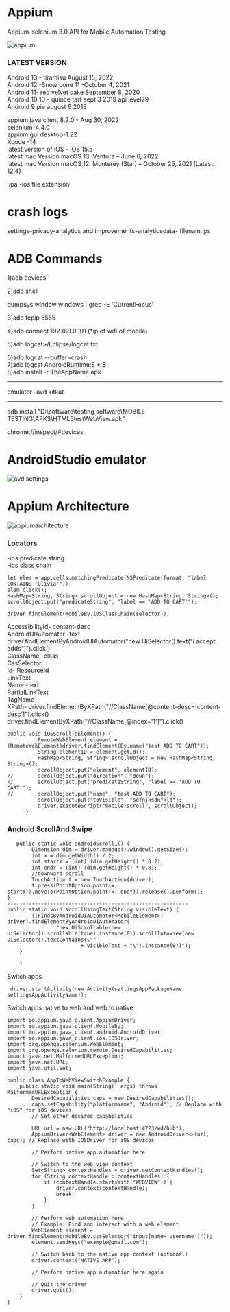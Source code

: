 # Appium
Appium-selenium 3.0 API for Mobile Automation Testing

![appium](https://user-images.githubusercontent.com/24494133/42090141-d006b1c2-7bbd-11e8-9647-b751c9f7c986.png)

### LATEST VERSION
Android 13 - tiramisu August 15, 2022 </br>
Android 12 -Snow cone 11 -October 4, 2021 </br>
Android 11- red velvet cake September 8, 2020 </br>
Android 10 10 - quince tart sept 3 2019  api level29 </br>
Android 9 pie  august 6 2018 </br>

appium java client 8.2.0 - Aug 30, 2022 </br>
selenium-4.4.0 </br>
appium gui desktop-1.22 </br>
Xcode -14 </br>
latest version of iOS - iOS 15.5 </br>
latest mac Version macOS 13: Ventura  – June 6, 2022  </br>
latest mac Version macOS 12: Monterey (Star) – October 25, 2021 (Latest: 12.4) </br>

.ipa -ios file extension </br>
# crash logs
settings-privacy-analytics and improvements-analyticsdata- filenam.ips
# ADB Commands
1)adb devices

2)adb shell

dumpsys window windows | grep -E 'CurrentFocus'

3)adb tcpip 5555

4)adb connect 192.168.0.101
(*ip of wifi of mobile) 

5)adb logcat>/Eclipse/logcat.txt 

6)adb logcat --buffer=crash </br>
7)adb logcat AndroidRuntime:E *:S </br>
8)adb install -r TheAppName.apk

--------------------------------------------

emulator -avd kitkat



--------------------------------------------



adb install "D:\software\testing software\MOBILE TESTING\APKS\HTML5testWebView.apk"

chrome://inspect/#devices

# AndroidStudio emulator
![avd settings](https://user-images.githubusercontent.com/24494133/42304144-68bd9b46-8042-11e8-99a6-5cd42b342882.PNG)
# Appium Architecture
![appiumarchitecture](https://user-images.githubusercontent.com/24494133/43879019-8efea5be-9bbf-11e8-9264-dcef7e7fab1e.png)

### Locators
-ios predicate string </br>
-ios class chain </br>
```
let elem = app.cells.matchingPredicate(NSPredicate(format: "label CONTAINS 'Olivia'"))
elem.click();
HashMap<String, String> scrollObject = new HashMap<String, String>();
scrollObject.put("predicateString", "label == 'ADD TO CART'");

driver.findElement(MobileBy.iOSClassChain(selector));

```
AccessibilityId- content-desc </br>
AndroidUIAutomator -text </br>
driver.findElementByAndroidUIAutomator("new UiSelector().text(\"i accept adds\")").click() </br>
ClassName -class </br>
CssSelector </br>
Id- ResourceId  </br>
LinkText </br>
Name -text</br>
PartialLinkText </br>
TagName </br>
XPath- driver.findElementByXPath("//ClassName[@content-desc='content-desc']").click() </br>
 driver.findElementByXPath("//ClassName[@index='1']").click()
```
public void iOSScrollToElement() {
		  RemoteWebElement element = (RemoteWebElement)driver.findElement(By.name("test-ADD TO CART"));
		  String elementID = element.getId();
		  HashMap<String, String> scrollObject = new HashMap<String, String>();
		  scrollObject.put("element", elementID);
//		  scrollObject.put("direction", "down");
//		  scrollObject.put("predicateString", "label == 'ADD TO CART'");
//		  scrollObject.put("name", "test-ADD TO CART");
		  scrollObject.put("toVisible", "sdfnjksdnfkld");
		  driver.executeScript("mobile:scroll", scrollObject);
	  }
``` 
### Android ScrollAnd Swipe
``` 
   public static void androidScroll1() {
		Dimension dim = driver.manage().window().getSize();
		int x = dim.getWidth() / 2;
		int startY = (int) (dim.getHeight() * 0.2);
		int endY = (int) (dim.getHeight() * 0.8);
		//downward scroll
		TouchAction t = new TouchAction(driver);
		t.press(PointOption.point(x, startY)).moveTo(PointOption.point(x, endY)).release().perform();
}
-----------------------------------------------------------
public static void scrollUsingText(String visibleText) {
		((FindsByAndroidUIAutomator<MobileElement>) driver).findElementByAndroidUIAutomator(
				"new UiScrollable(new UiSelector().scrollable(true).instance(0)).scrollIntoView(new UiSelector().textContains(\""
						+ visibleText + "\").instance(0))");
	}

	}
```
Switch apps
```
 driver.startActivity(new Activity(settingsAppPackageName, settingsAppActivityName));

```
Switch apps native to web and web to native
```
import io.appium.java_client.AppiumDriver;
import io.appium.java_client.MobileBy;
import io.appium.java_client.android.AndroidDriver;
import io.appium.java_client.ios.IOSDriver;
import org.openqa.selenium.WebElement;
import org.openqa.selenium.remote.DesiredCapabilities;
import java.net.MalformedURLException;
import java.net.URL;
import java.util.Set;

public class AppToWebViewSwitchExample {
    public static void main(String[] args) throws MalformedURLException {
        DesiredCapabilities caps = new DesiredCapabilities();
        caps.setCapability("platformName", "Android"); // Replace with "iOS" for iOS devices
        // Set other desired capabilities

        URL url = new URL("http://localhost:4723/wd/hub");
        AppiumDriver<WebElement> driver = new AndroidDriver<>(url, caps); // Replace with IOSDriver for iOS devices

        // Perform native app automation here

        // Switch to the web view context
        Set<String> contextHandles = driver.getContextHandles();
        for (String contextHandle : contextHandles) {
            if (contextHandle.startsWith("WEBVIEW")) {
                driver.context(contextHandle);
                break;
            }
        }

        // Perform web automation here
        // Example: Find and interact with a web element
        WebElement element = driver.findElement(MobileBy.cssSelector("input[name='username']"));
        element.sendKeys("example@gmail.com");

        // Switch back to the native app context (optional)
        driver.context("NATIVE_APP");

        // Perform native app automation here again

        // Quit the driver
        driver.quit();
    }
}

```
